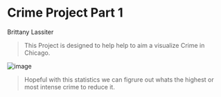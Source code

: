 # Crime Project Part 1
 

Brittany Lassiter 


> This Project is designed to help  help to aim a visualize Crime in Chicago.



![image](https://github.com/brittanymlassiter/Crime-Project-Part-1/assets/141593737/4e117fec-df3f-473a-a3c0-c27ee2a2b9ce)



> Hopeful with this statistics we can figrure out whats the highest or most intense crime to reduce it.
>
